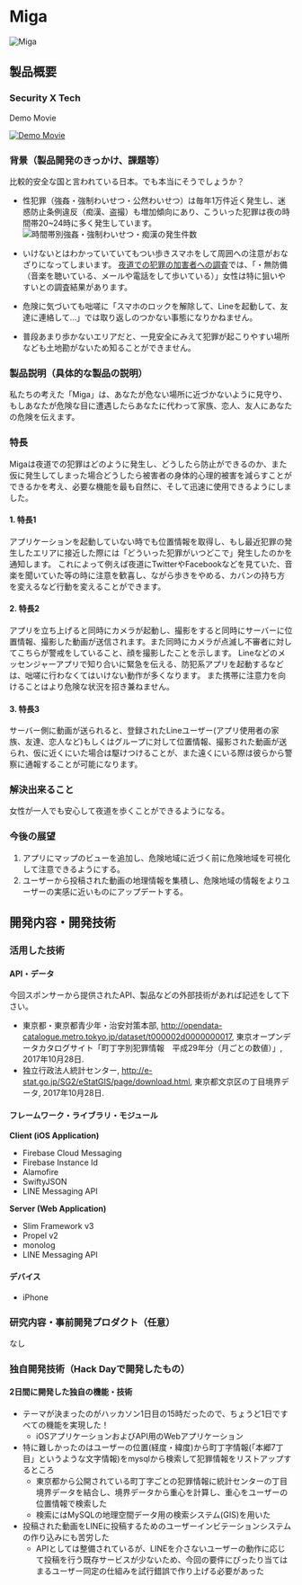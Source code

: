 # Miga

![Miga](https://user-images.githubusercontent.com/16631193/32140703-7d0e8834-bcad-11e7-80d5-46efaf309f71.png)

## 製品概要
### Security X Tech 

Demo Movie

[![Demo Movie](https://img.youtube.com/vi/kPmTwPJhIHc/0.jpg)](https://www.youtube.com/watch?v=kPmTwPJhIHc)

### 背景（製品開発のきっかけ、課題等）
比較的安全な国と言われている日本。でも本当にそうでしょうか？

- 性犯罪（強姦・強制わいせつ・公然わいせつ）は毎年1万件近く発生し、迷惑防止条例違反（痴漢、盗撮）も増加傾向にあり、こういった犯罪は夜の時間帯20~24時に多く発生しています。
![時間帯別強姦・強制わいせつ・痴漢の発生件数](http://natural-friends.jp/thumb/blog/2015/security/security01/0128_007-1.gif)

- いけないとはわかっていていてもつい歩きスマホをして周囲への注意がおなざりになってしまいます。
[夜道での犯罪の加害者への調査](http://natural-friends.jp/dont-walk-alone/)では、「・無防備（音楽を聴いている、メールや電話をして歩いている）」女性は特に狙いやすいとの調査結果があります。
- 危険に気づいても咄嗟に「スマホのロックを解除して、Lineを起動して、友達に連絡して…」では取り返しのつかない事態になりかねません。
- 普段あまり歩かないエリアだと、一見安全にみえて犯罪が起こりやすい場所なども土地勘がないため知ることができません。


### 製品説明（具体的な製品の説明）
私たちの考えた「Miga」は、あなたが危ない場所に近づかないように見守り、
もしあなたが危険な目に遭遇したらあなたに代わって家族、恋人、友人にあなたの危険を伝えます。

### 特長
Migaは夜道での犯罪はどのように発生し、どうしたら防止ができるのか、また仮に発生してしまった場合どうしたら被害者の身体的心理的被害を減らすことができるかを考え、必要な機能を最も自然に、そして迅速に使用できるようにしました。

#### 1. 特長1
アプリケーションを起動していない時でも位置情報を取得し、もし最近犯罪の発生したエリアに接近した際には「どういった犯罪がいつどこで」発生したのかを通知します。
これによって例えば夜道にTwitterやFacebookなどを見ていた、音楽を聞いていた等の時に注意を歓喜し、ながら歩きをやめる、カバンの持ち方を変えるなど行動を変えることができます。

#### 2. 特長2
アプリを立ち上げると同時にカメラが起動し、撮影をすると同時にサーバーに位置情報、撮影した動画が送信されます。また同時にカメラが点滅し不審者に対してこちらが警戒をしていること、顔を撮影したことを示します。
Lineなどのメッセンジャーアプリで知り合いに緊急を伝える、防犯系アプリを起動するなどは、咄嗟に行わなくてはいけない動作が多くなります。
また携帯に注意力を向けることはより危険な状況を招き兼ねません。

#### 3. 特長3
サーバー側に動画が送られると、登録されたLineユーザー(アプリ使用者の家族、友達、恋人など)もしくはグループに対して位置情報、撮影された動画が送られ、仮に近くにいた場合は駆けつけることが、また遠くにいる際は彼らから警察に通報することが可能になります。

### 解決出来ること

女性が一人でも安心して夜道を歩くことができるようになる。

### 今後の展望

1. アプリにマップのビューを追加し、危険地域に近づく前に危険地域を可視化して注意できるようにする。
2. ユーザーから投稿された動画の地理情報を集積し、危険地域の情報をよりユーザーの実感に近いものにアップデートする。

## 開発内容・開発技術
### 活用した技術
#### API・データ
今回スポンサーから提供されたAPI、製品などの外部技術があれば記述をして下さい。

* 東京都・東京都青少年・治安対策本部, http://opendata-catalogue.metro.tokyo.jp/dataset/t000002d0000000017, 東京オープンデータカタログサイト「町丁字別犯罪情報　平成29年分（月ごとの数値）」, 2017年10月28日.
* 独立行政法人統計センター, http://e-stat.go.jp/SG2/eStatGIS/page/download.html, 東京都文京区の丁目境界データ, 2017年10月28日.

#### フレームワーク・ライブラリ・モジュール

**Client (iOS Application)**

* Firebase Cloud Messaging
* Firebase Instance Id
* Alamofire
* SwiftyJSON
* LINE Messaging API

**Server (Web Application)**

* Slim Framework v3
* Propel v2
* monolog
* LINE Messaging API

#### デバイス
* iPhone

### 研究内容・事前開発プロダクト（任意）
なし

### 独自開発技術（Hack Dayで開発したもの）
#### 2日間に開発した独自の機能・技術

* テーマが決まったのがハッカソン1日目の15時だったので、ちょうど1日ですべての機能を実現した！
    * iOSアプリケーションおよびAPI用のWebアプリケーション
* 特に難しかったのはユーザーの位置(経度・緯度)から町丁字情報(「本郷7丁目」というような文字情報)をmysqlから検索して犯罪情報をリストアップするところ
    * 東京都から公開されている町丁字ごとの犯罪情報に統計センターの丁目境界データを結合し、境界データから重心を計算し、重心をユーザーの位置情報で検索した
    * 検索にはMySQLの地理空間データ用の検索システム(GIS)を用いた
* 投稿された動画をLINEに投稿するためのユーザーインビテーションシステムの作り込みにも苦労した
    * APIとしては整備されているが、LINEを介さないユーザーの動作に応じて投稿を行う既存サービスが少ないため、今回の要件にぴったり当てはまるユーザー同定の仕組みを試行錯誤で作り上げる必要があった
